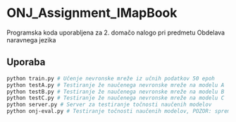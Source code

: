 # ONJ_Assignment_IMapBook

Programska koda uporabljena za 2. domačo nalogo pri predmetu Obdelava naravnega jezika

## Uporaba

```bash
python train.py # Učenje nevronske mreže iz učnih podatkov 50 epoh
python testA.py # Testiranje že naučenega nevronske mreže na modelu A
python testB.py # Testiranje že naučenega nevronske mreže na modelu B
python testC.py # Testiranje že naučenega nevronske mreže na modelu C 
python server.py # Server za testiranje točnosti naučenih modelov
python onj-eval.py # Testiranje točnosti naučenih modelov, POZOR: spremenjen encoding parameter v Open funkciji zaradi posebnih znakov
```
